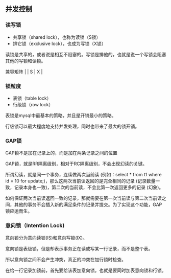 ## 并发控制

### 读写锁

- 共享锁（shared lock），也称为读锁（S锁）
- 排它锁（exclusive lock），也成为写锁（X锁）

读锁是共享的，或者说是相互不阻塞的。写锁是排他的，也就是说一个写锁会阻塞其他的写锁和读锁。

兼容矩阵
| | S | X |

### 锁粒度

- 表锁（table lock）
- 行级锁（row lock）

表锁是mysql中最基本的策略，并且是开销最小的策略。

行级锁可以最大程度地支持并发处理，同时也带来了最大的锁开销。

### GAP锁
GAP锁不是加在记录上的，而是加在两条记录之间的位置

GAP锁，就是RR隔离级别，相对于RC隔离级别，不会出现幻读的关键。

所谓幻读，就是同一个事务，连续做两次当前读 (例如：select * from t1 where id = 10 for update;)，那么这两次当前读返回的是完全相同的记录 (记录数量一致，记录本身也一致)，第二次的当前读，不会比第一次返回更多的记录 (幻象)。

如何保证两次当前读返回一致的记录，那就需要在第一次当前读与第二次当前读之间，其他的事务不会插入新的满足条件的记录并提交。为了实现这个功能，GAP锁应运而生。


###  意向锁（Intention Lock)

意向锁分为意向读锁(IS)和意向写锁(IX)。

意向锁是表级锁，但是却表示事务正在读或写某一行记录，而不是整个表。

所以意向锁之间不会产生冲突，真正的冲突在加行锁时检查。

在给一行记录加锁前，首先要给该表加意向锁。也就是要同时加表意向锁和行锁。